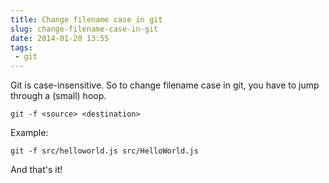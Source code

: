 ```yaml
---
title: Change filename case in git
slug: change-filename-case-in-git
date: 2014-01-20 13:55
tags: 
 - git
---
```

Git is case-insensitive. So to change filename case in git, you have to jump through a (small) hoop.

    git -f <source> <destination>

Example:

    git -f src/helloworld.js src/HelloWorld.js

And that's it!